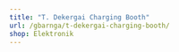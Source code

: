 ```yaml
---
title: "T. Dekergai Charging Booth"
url: /gbarnga/t-dekergai-charging-booth/
shop: Elektronik
---
```

